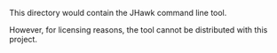 This directory would contain the JHawk command line tool.

However, for licensing reasons, the tool cannot be distributed with this project.